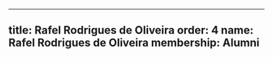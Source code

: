 ---
  title: Rafel Rodrigues de Oliveira
  order: 4
  name: Rafel Rodrigues de Oliveira
  membership: Alumni
  ---
  